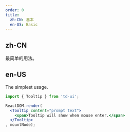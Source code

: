 ```yaml
---
order: 0
title:
  zh-CN: 基本
  en-US: Basic
---
```


## zh-CN

最简单的用法。

## en-US

The simplest usage.

````jsx
import { Tooltip } from 'td-ui';

ReactDOM.render(
  <Tooltip content="prompt text">
    <span>Tooltip will show when mouse enter.</span>
  </Tooltip>
, mountNode);
````
